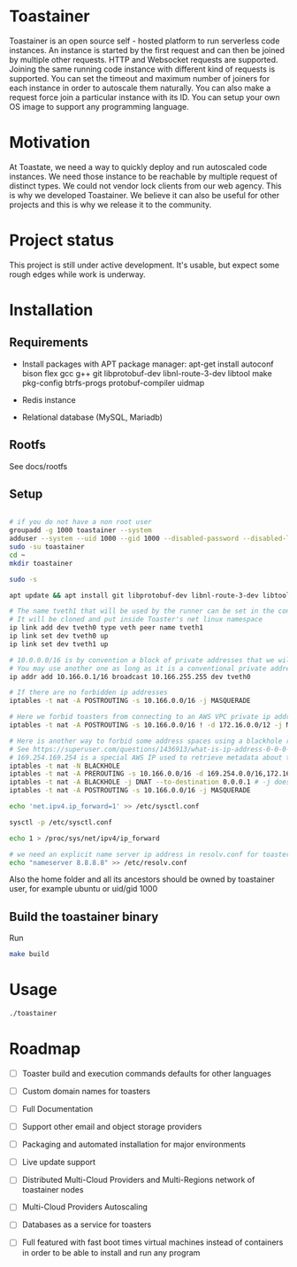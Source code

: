 # Toastainer

Toastainer is an open source self - hosted platform to run serverless code instances. An instance is started by the first request and can then be joined by multiple other requests. HTTP and Websocket requests are supported. Joining the same running code instance with different kind of requests is supported. You can set the timeout and maximum number of joiners for each instance in order to autoscale them naturally. You can also make a request force join a particular instance with its ID. You can setup your own OS image to support any programming language.

# Motivation

At Toastate, we need a way to quickly deploy and run autoscaled code instances. We need those instance to be reachable by multiple request of distinct types. We could not vendor lock clients from our web agency. This is why we developed Toastainer. We believe it can also be useful for other projects and this is why we release it to the community.

# Project status

This project is still under active development. It's usable, but expect some rough edges while work is underway.

# Installation

## Requirements

- Install packages with APT package manager: apt-get install autoconf bison flex gcc g++ git libprotobuf-dev libnl-route-3-dev libtool make pkg-config btrfs-progs protobuf-compiler uidmap

- Redis instance

- Relational database (MySQL, Mariadb)

## Rootfs

See docs/rootfs

## Setup

```bash

# if you do not have a non root user
groupadd -g 1000 toastainer --system
adduser --system --uid 1000 --gid 1000 --disabled-password --disabled-login toastainer
sudo -su toastainer
cd ~
mkdir toastainer

sudo -s

apt update && apt install git libprotobuf-dev libnl-route-3-dev libtool btrfs-progs protobuf-compiler uidmap

# The name tveth1 that will be used by the runner can be set in the configuration file
# It will be cloned and put inside Toaster's net linux namespace
ip link add dev tveth0 type veth peer name tveth1
ip link set dev tveth0 up
ip link set dev tveth1 up

# 10.0.0.0/16 is by convention a block of private addresses that we will use to attribute ip addresses to Toasters
# You may use another one as long as it is a conventional private address space as defined in http://www.faqs.org/rfcs/rfc1918.html
ip addr add 10.166.0.1/16 broadcast 10.166.255.255 dev tveth0

# If there are no forbidden ip addresses
iptables -t nat -A POSTROUTING -s 10.166.0.0/16 -j MASQUERADE

# Here we forbid toasters from connecting to an AWS VPC private ip addresses
iptables -t nat -A POSTROUTING -s 10.166.0.0/16 ! -d 172.16.0.0/12 -j MASQUERADE

# Here is another way to forbid some address spaces using a blackhole redirection
# See https://superuser.com/questions/1436913/what-is-ip-address-0-0-0-1-for-and-how-to-use-it/1436941 for address 0.0.0.1
# 169.254.169.254 is a special AWS IP used to retrieve metadata about the current EC2 instance - we forbid all 169.254. link local addresses for this reason>
iptables -t nat -N BLACKHOLE
iptables -t nat -A PREROUTING -s 10.166.0.0/16 -d 169.254.0.0/16,172.16.0.0/12,10.0.0.0/8,192.168.0.0/16,$LOCAL_SERVER_IP/32 -j BLACKHOLE -j BLACKHOLE
iptables -t nat -A BLACKHOLE -j DNAT --to-destination 0.0.0.1 # -j does not work anymore here with newer versions of iptables
iptables -t nat -A POSTROUTING -s 10.166.0.0/16 -j MASQUERADE

echo 'net.ipv4.ip_forward=1' >> /etc/sysctl.conf

sysctl -p /etc/sysctl.conf

echo 1 > /proc/sys/net/ipv4/ip_forward

# we need an explicit name server ip address in resolv.conf for toasters to have access to internet
echo "nameserver 8.8.8.8" >> /etc/resolv.conf
```

Also the home folder and all its ancestors should be owned by toastainer user, for example ubuntu or uid/gid 1000

## Build the toastainer binary

Run

```bash
make build
```

# Usage

```bash
./toastainer
```

# Roadmap

- [ ] Toaster build and execution commands defaults for other languages

- [ ] Custom domain names for toasters

- [ ] Full Documentation

- [ ] Support other email and object storage providers

- [ ] Packaging and automated installation for major environments

- [ ] Live update support

- [ ] Distributed Multi-Cloud Providers and Multi-Regions network of toastainer nodes

- [ ] Multi-Cloud Providers Autoscaling

- [ ] Databases as a service for toasters

- [ ] Full featured with fast boot times virtual machines instead of containers in order to be able to install and run any program
